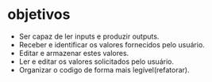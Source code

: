 # objetivos

- Ser capaz de ler inputs e produzir outputs.
- Receber e identificar os valores fornecidos pelo usuário.
- Editar e armazenar estes valores.
- Ler e editar os valores solicitados pelo usuário.
- Organizar o codigo de forma mais legível(refatorar).
